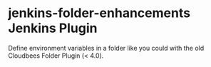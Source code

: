 # jenkins-folder-enhancements Jenkins Plugin

Define environment variables in a folder like you could with the old Cloudbees Folder Plugin (< 4.0).
